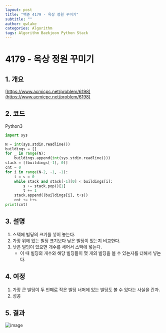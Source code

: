 ```yaml
---
layout: post
title: "백준 4179 - 옥상 정원 꾸미기"
subtitle: ""
author: qwlake
categories: Algorithm
tags: Algorithm Baekjoon Python Stack
---
```


# **4179 - 옥상 정원 꾸미기**

## **1. 개요**

[https://www.acmicpc.net/problem/6198](https://www.acmicpc.net/problem/6198)

## **2. 코드**

Python3
```python
import sys

N = int(sys.stdin.readline())
buildings = []
for _ in range(N):
    buildings.append(int(sys.stdin.readline()))
stack = [(buildings[-1], 0)]
cnt = 0
for i in range(N-2, -1, -1):
    t = s = 0
    while stack and stack[-1][0] < buildings[i]:
        s += stack.pop()[1]
        t += 1
    stack.append((buildings[i], t+s))
    cnt += t+s
print(cnt)
```

## **3. 설명**

1. 스택에 빌딩의 크기를 넣어 놓는다.
2. 가장 위에 있는 빌딩 크기보다 낮은 빌딩이 있는지 비교한다.
3. 낮은 빌딩이 있으면 개수를 세어서 스택에 넣는다.
    - 이 때 빌딩의 개수와 해당 빌딩들이 몇 개의 빌딩을 볼 수 있는지를 더해서 넣는다.

## **4. 여정**

1. 가장 큰 빌딩이 두 번째로 작은 빌딩 너머에 있는 빌딩도 볼 수 있다는 사실을 간과.
2. 성공

## **5. 결과**
![image](https://user-images.githubusercontent.com/41278416/88823872-8d428000-d200-11ea-99de-8ea7e713b410.png)